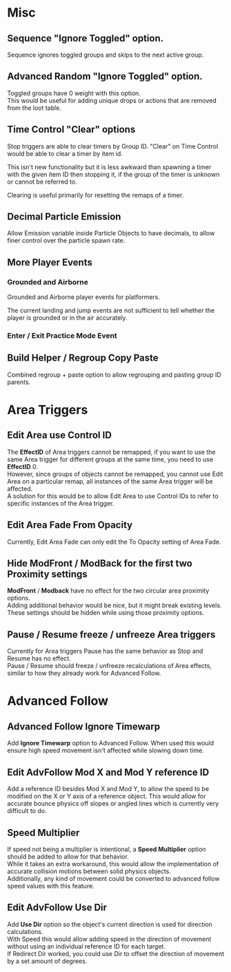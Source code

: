 # Misc

## Sequence "Ignore Toggled" option.

Sequence ignores toggled groups and skips to the next active group.

## Advanced Random "Ignore Toggled" option.

Toggled groups have 0 weight with this option.  
This would be useful for adding unique drops or actions that are removed from the loot table.

## Time Control "Clear" options

Stop triggers are able to clear timers by Group ID. "Clear" on Time Control would be able to clear a timer by item id.

This isn't new functionality but it is less awkward than spawning a timer with the given item ID then stopping it, if the group of the timer is unknown or cannot be referred to.

Clearing is useful primarily for resetting the remaps of a timer.

## Decimal Particle Emission

Allow Emission variable inside Particle Objects to have decimals, to allow finer control over the particle spawn rate.

## More Player Events

### Grounded and Airborne

Grounded and Airborne player events for platformers.

The current landing and jump events are not sufficient to tell whether the player is grounded or in the air accurately.

### Enter / Exit Practice Mode Event

## Build Helper / Regroup Copy Paste

Combined regroup + paste option to allow regrouping and pasting group ID parents.

# Area Triggers

## Edit Area use Control ID

The **EffectID** of Area triggers cannot be remapped, if you want to use the same Area trigger for different groups at the same time, you need to use **EffectID** 0\.  
However, since groups of objects cannot be remapped, you cannot use Edit Area on a particular remap, all instances of the same Area trigger will be affected.  
A solution for this would be to allow Edit Area to use Control IDs to refer to specific instances of the Area trigger.

## Edit Area Fade From Opacity

Currently, Edit Area Fade can only edit the To Opacity setting of Area Fade.

## Hide ModFront / ModBack for the first two Proximity settings

**ModFront** / **Modback** have no effect for the two circular area proximity options.   
Adding additional behavior would be nice, but it might break existing levels.   
These settings should be hidden while using those proximity options.

## Pause / Resume freeze / unfreeze Area triggers

Currently for Area triggers Pause has the same behavior as Stop and Resume has no effect.  
Pause / Resume should freeze / unfreeze recalculations of Area effects, similar to how they already work for Advanced Follow.

# Advanced Follow

## Advanced Follow Ignore Timewarp

Add **Ignore Timewarp** option to Advanced Follow. When used this would ensure high speed movement isn't affected while slowing down time.

## Edit AdvFollow Mod X and Mod Y reference ID

Add a reference ID besides Mod X and Mod Y, to allow the speed to be modified on the X or Y axis of a reference object. This would allow for accurate bounce physics off slopes or angled lines which is currently very difficult to do.

## Speed Multiplier

If speed not being a multiplier is intentional, a **Speed Multiplier** option should be added to allow for that behavior.  
While it takes an extra workaround, this would allow the implementation of accurate collision motions between solid physics objects.  
Additionally, any kind of movement could be converted to advanced follow speed values with this feature.

## Edit AdvFollow Use Dir
Add **Use Dir** option so the object's current direction is used for direction calculations.  
With Speed this would allow adding speed in the direction of movement without using an individual reference ID for each target.  
If Redirect Dir worked, you could use Dir to offset the direction of movement by a set amount of degrees.


